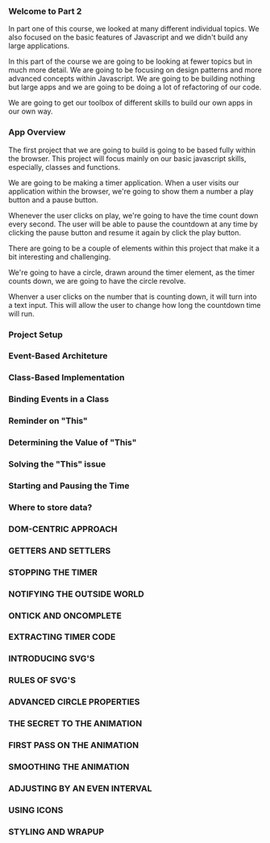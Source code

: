 ### Welcome to Part 2

In part one of this course, we looked at many different individual topics. We also focused on the basic features of Javascript and we didn't build any large applications.

In this part of the course we are going to be looking at fewer topics but in much more detail. We are going to be focusing on design patterns and more advanced concepts within Javascript. We are going to be building nothing but large apps and we are going to be doing a lot of refactoring of our code.

We are going to get our toolbox of different skills to build our own apps in our own way.

### App Overview

The first project that we are going to build is going to be based fully within the browser. This project will focus mainly on our basic javascript skills, especially, classes and functions. 

We are going to be making a timer application. When a user visits our application within the browser, we're going to show them a number a play button and a pause button. 

Whenever the user clicks on play, we're going to have the time count down every second. The user will be able to pause the countdown at any time by clicking the pause button and resume it again by click the play button.

There are going to be a couple of elements within this project that make it a bit interesting and challenging. 

We're going to have a circle, drawn around the timer element, as the timer counts down, we are going to have the circle revolve. 

Whenver a user clicks on the number that is counting down, it will turn into a text input. This will allow the user to change how long the countdown time will run. 

### Project Setup



### Event-Based Architeture 





### Class-Based Implementation 




### Binding Events in a Class 





### Reminder on "This"





### Determining the Value of "This"




### Solving the "This" issue





### Starting and Pausing the Time 




### Where to store data? 




### DOM-CENTRIC APPROACH 





### GETTERS AND SETTLERS 





### STOPPING THE TIMER 





### NOTIFYING THE OUTSIDE WORLD 




### ONTICK AND ONCOMPLETE





### EXTRACTING TIMER CODE





### INTRODUCING SVG'S





### RULES OF SVG'S 





### ADVANCED CIRCLE PROPERTIES 





### THE SECRET TO THE ANIMATION





### FIRST PASS ON THE ANIMATION 





### SMOOTHING THE ANIMATION 





### ADJUSTING BY AN EVEN INTERVAL 




### USING ICONS 




### STYLING AND WRAPUP 


